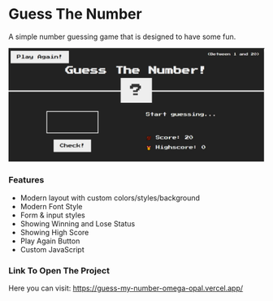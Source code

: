 # Guess The Number


A simple number guessing game that is designed to have some fun.

<img src="./Image/view.png"  />


### Features

- Modern layout with custom colors/styles/background
- Modern Font Style
- Form & input styles
- Showing Winning and Lose Status
- Showing High Score
- Play Again Button
- Custom JavaScript

### Link To Open The Project
Here you can visit: https://guess-my-number-omega-opal.vercel.app/
